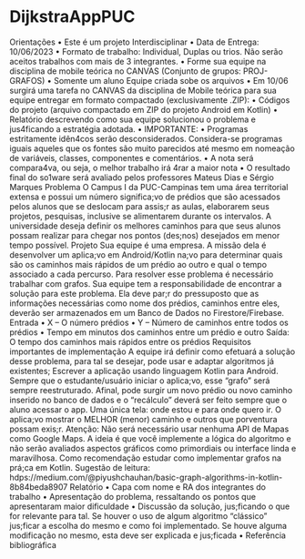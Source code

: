# DijkstraAppPUC
Orientações
• Este é um projeto Interdisciplinar
• Data de Entrega: 10/06/2023
• Formato de trabalho: Individual, Duplas ou trios. Não serão aceitos trabalhos com mais de 3
integrantes.
• Forme sua equipe na disciplina de mobile teórica no CANVAS (Conjunto de grupos: PROJ-GRAFOS)
• Somente um aluno Equipe criada sobe os arquivos
• Em 10/06 surgirá uma tarefa no CANVAS da disciplina de Mobile teórica para sua equipe entregar
em formato compactado (exclusivamente .ZIP):
• Códigos do projeto (arquivo compactado em ZIP do projeto Android em Kotlin)
• Relatório descrevendo como sua equipe solucionou o problema e jus4ficando a estratégia
adotada.
• IMPORTANTE:
• Programas estritamente idên4cos serão desconsiderados. Considera-se programas iguais
aqueles que os fontes são muito parecidos até mesmo em nomeação de variáveis, classes,
componentes e comentários.
• A nota será compara4va, ou seja, o melhor trabalho irá 4rar a maior nota
• O resultado final do so1ware será avaliado pelos professores Mateus Dias e Sérgio
Marques
Problema
O Campus I da PUC-Campinas tem uma área territorial extensa e possui um número significa;vo de
prédios que são acessados pelos alunos que se deslocam para assis;r as aulas, elaborarem seus
projetos, pesquisas, inclusive se alimentarem durante os intervalos.
A universidade deseja definir os melhores caminhos para que seus alunos possam realizar para
chegar nos pontos (des;nos) desejados em menor tempo possível.
Projeto
Sua equipe é uma empresa. A missão dela é desenvolver um aplica;vo em Android/Kotlin na;vo
para determinar quais são os caminhos mais rápidos de um prédio ao outro e qual o tempo
associado a cada percurso.
Para resolver esse problema é necessário trabalhar com grafos. Sua equipe tem a responsabilidade
de encontrar a solução para este problema. Ela deve par;r do pressuposto que as informações
necessárias como nome dos prédios, caminhos entre eles, deverão ser armazenados em um Banco
de Dados no Firestore/Firebase.
Entrada
• X – O número prédios
• Y – Número de caminhos entre todos os prédios
• Tempo em minutos dos caminhos entre um prédio e outro
Saída: O tempo dos caminhos mais rápidos entre os prédios
Requisitos importantes de implementação
A equipe irá definir como efetuará a solução desse problema, para tal se desejar, pode usar e
adaptar algoritmos já existentes;
Escrever a aplicação usando linguagem Kotlin para Android.
Sempre que o estudante/usuário iniciar o aplica;vo, esse “grafo” será sempre reestruturado.
Afinal, pode surgir um novo prédio ou novo caminho inserido no banco de dados e o
“recálculo” deverá ser feito sempre que o aluno acessar o app.
Uma única tela: onde estou e para onde quero ir. O aplica;vo mostrar o MELHOR (menor)
caminho e outros que porventura possam exis;r.
Atenção: Não será necessário usar nenhuma API de Mapas como Google Maps. A ideia é que
você implemente a lógica do algoritmo e não serão avaliados aspectos gráficos como
primordiais ou interface linda e maravilhosa.
Como recomendação estudar como implementar grafos na prá;ca em Kotlin. Sugestão de
leitura:
hdps://medium.com/@piyushchauhan/basic-graph-algorithms-in-kotlin-8b84beda8907
Relatório
• Capa com nome e RA dos integrantes do trabalho
• Apresentação do problema, ressaltando os pontos que apresentaram maior dificuldade
• Discussão da solução, jus;ficando o que for relevante para tal. Se houver o uso de algum algoritmo
“clássico” jus;ficar a escolha do mesmo e como foi implementado. Se houve alguma modificação
no mesmo, esta deve ser explicada e jus;ficada
• Referência bibliográfica
